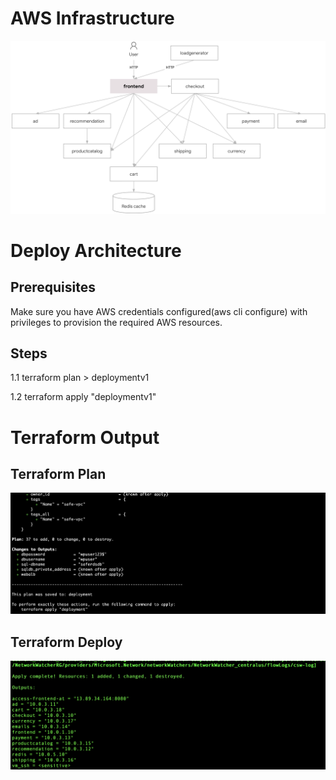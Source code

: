 # AWS Infrastructure
![alt text](https://raw.githubusercontent.com/amansin0504/tfm-demo-app-azure-vm/main/images/architecture-diagram.png)

# Deploy Architecture
## Prerequisites
Make sure you have AWS credentials configured(aws cli configure) with privileges to provision the required AWS resources.

## Steps
1.1 terraform plan > deploymentv1

1.2 terraform apply "deploymentv1"

# Terraform Output
## Terraform Plan
![alt text](https://raw.githubusercontent.com/amansin0504/tfm-demo-app-azure-vm/main/images/terraformplan.png)
## Terraform Deploy
![alt text](https://raw.githubusercontent.com/amansin0504/tfm-demo-app-azure-vm/main/images/terraform.png)
